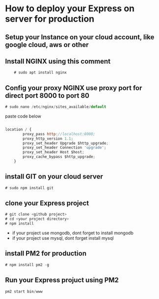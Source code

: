 # How to deploy your Express on server for production

## Setup your Instance on your cloud account, like google cloud, aws or other

## Install NGINX using this comment 
```javascript
    # sudo apt install nginx
```

## Config your proxy NGINX use proxy port for direct port 8000 to port 80

```javascript
# sudo nano /etc/nginx/sites_available/default
```
 paste code below

```javascript

location / {
        proxy_pass http://localhost:8000;
        proxy_http_version 1.1;
        proxy_set_header Upgrade $http_upgrade;
        proxy_set_header Connection 'upgrade';
        proxy_set_header Host $host;
        proxy_cache_bypass $http_upgrade;
    }
```
## install GIT on your cloud server

```javascript
# sudo npm install git
```

## clone your Express project
```javascript 
# git clone <github project>
# cd <your project directory>
# npm install
```

* if your project use mongodb, dont forget to install mongodb
* if your project use mysql, dont forget install mysql 

## install PM2 for production
```javascript
# npm install pm2 -g
```

## Run your Express projuct using PM2
```javascript
pm2 start bin/www
```

